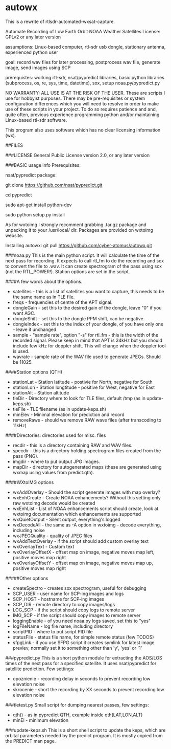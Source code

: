 autowx
==============================
This is a rewrite of rtlsdr-automated-wxsat-capture.

Automate Recording of Low Earth Orbit NOAA Weather Satellites
License:  GPLv2 or any later version

assumptions: Linux-based computer, rtl-sdr usb dongle, stationary antenna, experienced python user

goal:  record wav files for later processing, postprocess wav file, generate image, send images using SCP

prerequistes:  working rtl-sdr, nsat/pypredict libraries, basic python libraries (subprocess, os, re, sys, time, datetime), sox, setup noaa.py/pypredict.py 

NO WARRANTY:  ALL USE IS AT THE RISK OF THE USER.  These are scripts I use for hobbyist purposes.  There may
be pre-requisites or system configuration differences which you will need to resolve in order to make use of these scripts in your project.  To do so requires patience and and, quite often, previous experience programming python 
and/or maintaining Linux-based rtl-sdr software.

This program also uses software which has no clear licensing information (wx).

##FILES

###LICENSE 
General Public License version 2.0, or any later version

###BASIC usage info
Prerequisites:

nsat/pypredict package:


git clone https://github.com/nsat/pypredict.git

cd pypredict

sudo apt-get install python-dev

sudo python setup.py install


As for wxtoimg I strongly recomment grabbing .tar.gz package and unpacking it to your /usr/local/ dir. Packages are provided on wxtoimg website.

Installing autowx:
git pull https://github.com/cyber-atomus/autowx.git


###noaa.py
This is the main python script.  It will calculate the time of the next pass for recording.  It expects to call rtl_fm to do the recording and sox to convert the file to .wav. It can create spectrogram of the pass using sox (not the RTL_POWER!).
Station options are set in the script.

####A few words about the options.

* satellites - this is a list of satellites you want to capture, this needs to be the same name as in TLE file.
* freqs - frequencies of centre of the APT signal.
* dongleGain - set this to the desired gain of the dongle, leave "0" if you want AGC.
* dongleShift - set this to the dongle PPM shift, can be negative.
* dongleIndex - set this to the index of your dongle, of you have only one - leave it unchanged.
* sample - "sample rate", option "-s" for rtl_fm - this is the width of the recorded signal. Please keep in mind that APT is 34kHz but you should include few kHz for doppler shift. This will change when the doppler tool is used.
* wavrate - sample rate of the WAV file used to generate JPEGs. Should be 11025.

####Station options (QTH)
* stationLat - Station latitude - postivie for North, negative for South
* stationLon - Station longtitude - positive for West, negative for East
* stationAlt - Station altitude
* tleDir - Directory where to look for TLE files, default /tmp (as in update-keps.sh)
* tleFile - TLE filename (as in update-keps.sh)
* minElev - Minimal elevation for prediction and record
* removeRaws - should we remove RAW wave files (after transcoding to 11kHz)

####Directories: directories used for misc. files

* recdir - this is a directory containing RAW and WAV files.
* specdir - this is a directory holding spectrogram files created from the pass (PNG).
* imgdir - where to put output JPG images.
* mapDir - directory for autogenerated maps (these are generated using wxmap using values from predict.qth).

####WXtoIMG options
* wxAddOverlay - Should the script generate images with map overlay?
* wxEnhCreate - Create NOAA enhancements? Without this setting only raw wxtoimg decode would be created
* wxEnhList - List of NOAA enhancements script should create, look at wxtoimg documentation which enhancements are supported
* wxQuietOutput - Silent output, everything's logged
* wxDecodeAll - the same as -A option in wxtoimg - decode everything, including noise
* wxJPEGQuality - quality of JPEG files
* wxAddTextOverlay - if the script should add custom overlay text
* wxOverlayText - Custom text
* wxOverlayOffsetX - offset map on image, negative moves map left, positive moves map right
* wxOverlayOffsetY - offset map on image, negative moves map up, positive moves map right

#####Other options
* createSpectro - creates sox spectrogram, useful for debugging 
* SCP_USER - user name for SCP-ing images and logs
* SCP_HOST - hostname for SCP-ing images
* SCP_DIR - remote directory to copy images/logs
* LOG_SCP - if the script should copy logs to remote server
* IMG_SCP - if the script should copy images to remote server
* loggingEnable - of you need noaa.py logs saved, set this to "yes"
* logFileName - log file name, including directory
* scriptPID - where to put script PID file 
* statusFile - status file name, for simple remote status (few TODOS)
* sfpgLink - if you use SFPG script it creates symlink for latest image previev, normally set it to something other than 'y', 'yes' or '1'


###pypredict.py
This is a short python module for extracting the AOS/LOS times
of the next pass for a specified satellite.  It uses nsat/pypredict for satellite prediction. Few settings:
* opoznienie - recording delay in seconds to prevent recording low elevation noise
* skrocenie - short the recording by XX seconds to prevent recording low elevation noise

###tletest.py
Small script for dumping nearest passes, few settings:
* qth() - as in pypredict QTH, example inside qth(LAT,LON,ALT)
* minEl - minimum elevation

###update-keps.sh
This is a short shell script to update the keps, which are orbital
parameters needed by the predict program.  It is mostly copied from the PREDICT man
page. 
